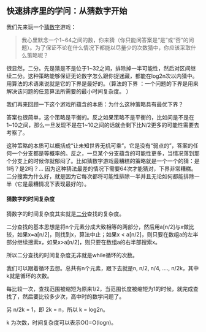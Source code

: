 ## 快速排序里的学问：从猜数字开始

我们先来玩一个[猜数字][0]游戏：

> 我心里默念一个1~64之间的数，你来猜（你只能问答案是“是”或“否”的问题）。为了保证不论在什么情况下都能以尽量少的次数猜中，你应该采取什么策略呢？

很显然，二分。先是猜是不是位于1~32之间，排除掉一半可能性，然后对区间继续二分。这种策略能够保证无论数字怎么跟你捉迷藏，都能在log2n次以内猜中。用算法的术语来说就是它的下界是最好的。（算法的下界 ：一个问题的下界是用来解决该问题的任意算法所需要的最小时间复杂度。 ）

我们再来回顾一下这个游戏所蕴含的本质：为什么这种策略具有最优下界？

答案也很简单，这个策略是平衡的。反之如果策略不是平衡的，比如问是不是在1~10之间，那么一旦发现不是在1~10之间的话就会剩下比N/2更多的可能性需要去考察了。

这种策略的本质可以概括成“让未知世界无机可乘”。它是没有“弱点的”，答案的任何一个分支都是等概率的。反之，一旦某个分支蕴含的可能性更多，当情况落到那个分支上的时候你就郁闷了。比如猜数字游戏最糟糕的策略就是一个一个的猜：是1吗？是2吗？… 因为这种猜法最差的情况下需要64次才能猜对，下界非常糟糕。二分搜索为什么好，就是因为它每次都将可能性排除一半并且无论如何都能排除一半（它是最糟情况下表现最好的）。

#### 猜数字的时间复杂度

猜数字的时间复杂度其实就是[二分][1]查找的复杂度。

二分查找的基本思想是将n个元素分成大致相等的两部分，然后用a[n/2]与x做比较，如果x=a[n/2]，则找到x，算法中止；如果x < a[n/2]，则只要在数组a的左半部分继续搜索x，如果x>a[n/2]，则只要在数组a的右半部搜索x。

所以二分查找的时间复杂度无非就是while循环的次数。

我们可以跟着循环去想。总共有n个元素，跟下去就是n, n/2, n/4, ...., n/2k，其中k就是循环的次数。

每比较一次，查找范围被缩短为原来1/2，当范围长度被缩短为1的时候，就完成查找了，然后要比较多少次，高中时的数学问题了。

另 n/2k = 1，即 2k = n，所以 k = log2n。

k 为次数，时间复杂度可以表示O()=O(logn)。

[0]: http://www.nowamagic.net/librarys/veda/tag/猜数字
[1]: http://www.nowamagic.net/librarys/veda/tag/二分
